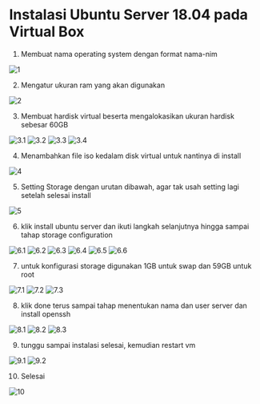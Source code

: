 # Instalasi Ubuntu Server 18.04 pada Virtual Box

1. Membuat nama operating system dengan format nama-nim

![1](assets/01.PNG)

2. Mengatur ukuran ram yang akan digunakan

![2](assets/02.PNG)

3. Membuat hardisk virtual beserta mengalokasikan ukuran hardisk sebesar 60GB

![3.1](assets/03.PNG)
![3.2](assets/04.PNG)
![3.3](assets/05.PNG)
![3.4](assets/06.PNG)

4. Menambahkan file iso kedalam disk virtual untuk nantinya di install 

![4](assets/07.PNG)

5. Setting Storage dengan urutan dibawah, agar tak usah setting lagi setelah selesai install

![5](assets/08.PNG)

6. klik install ubuntu server dan ikuti langkah selanjutnya hingga sampai tahap storage configuration

![6.1](assets/09.PNG)
![6.2](assets/10.PNG)
![6.3](assets/11.PNG)
![6.4](assets/12.PNG)
![6.5](assets/13.PNG)
![6.6](../assets/14.PNG)

7. untuk konfigurasi storage digunakan 1GB untuk swap dan 59GB untuk root

![7.1](assets/15.PNG)
![7.2](assets/16.PNG)
![7.3](assets/17.PNG)

8. klik done terus sampai tahap menentukan nama dan user server dan install openssh

![8.1](assets/18.PNG)
![8.2](assets/19.PNG)
![8.3](assets/20.PNG)

9. tunggu sampai instalasi selesai, kemudian restart vm

![9.1](assets/21.PNG)
![9.2](assets/22.PNG)

10. Selesai

![10](assets/23.PNG)